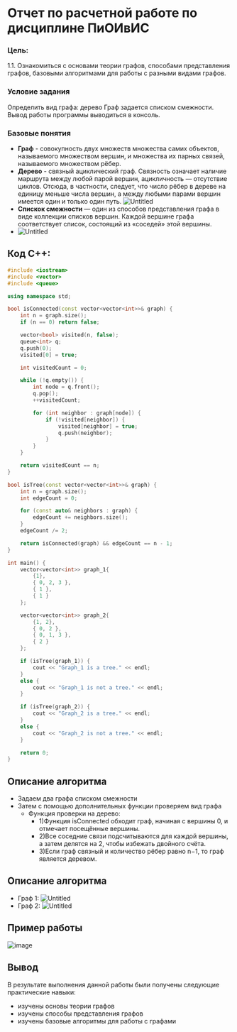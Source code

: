 # Отчет по расчетной работе по дисциплине ПиОИвИС

### Цель:
1.1. Ознакомиться с  основами теории графов, способами представления графов, базовыми алгоритмами для работы с разными видами графов.
### Условие задания
Определить вид графа: дерево
Граф задается списком смежности.
Вывод работы программы выводиться в консоль.
### Базовые понятия 
- **Граф** - совокупность двух множеств множества самих объектов, называемого множеством вершин, и множества их парных связей, называемого множеством рёбер.
- **Дерево** -  связный ациклический граф. Связность означает наличие маршрута между любой парой вершин, ацикличность — отсутствие циклов. Отсюда, в частности, следует, что число рёбер в дереве на единицу меньше числа вершин, а между любыми парами вершин имеется один и только один путь.
![Untitled](https://anton-k.github.io/ru-haskell-book/pic/3/tree5.png)
- **Спискок смежности** — один из способов представления графа в виде коллекции списков вершин. Каждой вершине графа соответствует список, состоящий из «соседей» этой вершины.
- ![Untitled](https://github.com/iis-32170x/RPIIS/assets/136707141/05ce984b-f21a-437b-a99f-469cdfd0a058)

## Код C++:
```cpp
#include <iostream>
#include <vector>
#include <queue>

using namespace std;

bool isConnected(const vector<vector<int>>& graph) {
    int n = graph.size();
    if (n == 0) return false;

    vector<bool> visited(n, false);
    queue<int> q;
    q.push(0);
    visited[0] = true;

    int visitedCount = 0;

    while (!q.empty()) {
        int node = q.front();
        q.pop();
        ++visitedCount;

        for (int neighbor : graph[node]) {
            if (!visited[neighbor]) {
                visited[neighbor] = true;
                q.push(neighbor);
            }
        }
    }

    return visitedCount == n;
}

bool isTree(const vector<vector<int>>& graph) {
    int n = graph.size();
    int edgeCount = 0;

    for (const auto& neighbors : graph) {
        edgeCount += neighbors.size();
    }
    edgeCount /= 2;

    return isConnected(graph) && edgeCount == n - 1;
}

int main() {
    vector<vector<int>> graph_1{
        {1},
        { 0, 2, 3 },
        { 1 },
        { 1 }
    };

    vector<vector<int>> graph_2{
        {1, 2},
        { 0, 2 },
        { 0, 1, 3 },
        { 2 }
    };

    if (isTree(graph_1)) {
        cout << "Graph_1 is a tree." << endl;
    }
    else {
        cout << "Graph_1 is not a tree." << endl;
    }

    if (isTree(graph_2)) {
        cout << "Graph_2 is a tree." << endl;
    }
    else {
        cout << "Graph_2 is not a tree." << endl;
    }

    return 0;
}
```

## Описание алгоритма
- Задаем два графа списком смежности
- Затем с помощью дополнительных функции проверяем вид графа
  * Функция проверки на дерево:
    - 1)Функция isConnected обходит граф, начиная с вершины 0, и отмечает посещённые вершины.
    - 2)Все соседние связи подсчитываются для каждой вершины, а затем делятся на 2, чтобы избежать двойного счёта.
    - 3)Если граф связный и количество рёбер равно n−1, то граф является деревом.

## Описание алгоритма
   - Граф 1:
![Untitled](https://i.imghippo.com/files/SMFU6980kVY.png)
   - Граф 2:
![Untitled](https://i.imghippo.com/files/cRQ4028d.png)

## Пример работы 
![image](https://i.imghippo.com/files/UQxW7106bHA.png)



## Вывод

В результате выполнения данной работы были получены следующие практические навыки:
- изучены основы теории графов
- изучены способы представления графов
- изучены базовые алгоритмы для работы с графами
